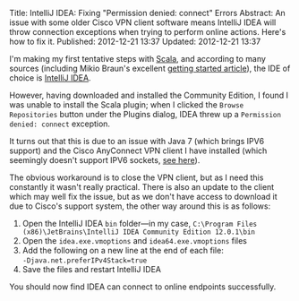Title: IntelliJ IDEA: Fixing "Permission denied: connect" Errors
Abstract: An issue with some older Cisco VPN client software means IntelliJ IDEA will throw connection exceptions when trying to perform online actions. Here's how to fix it.
Published: 2012-12-21 13:37
Updated: 2012-12-21 13:37

I'm making my first tentative steps with [Scala](http://www.scala-lang.org/), and according to many sources (including Mikio Braun's excellent [getting started article](http://blog.mikiobraun.de/2011/04/getting-started-in-scala.html)), the IDE of choice is [IntelliJ IDEA](http://www.jetbrains.com/idea/). 

However, having downloaded and installed the Community Edition, I found I was unable to install the Scala plugin; when I clicked the `Browse Repositories` button under the Plugins dialog, IDEA threw up a `Permission denied: connect`
exception.

It turns out that this is due to an issue with Java 7 (which brings IPV6 support) and the Cisco AnyConnect VPN client I have installed (which seemingly doesn't support IPV6 sockets, [see here](http://www.java.net/node/703177)).

The obvious workaround is to close the VPN client, but as I need this constantly it wasn't really practical. There is also an update to the client which may well fix the issue, but as we don't have access to download it due to Cisco's support system, the other way around this is as follows:

 1. Open the IntelliJ IDEA `bin` folder—in my case, `C:\Program Files (x86)\JetBrains\IntelliJ IDEA Community Edition 12.0.1\bin`
 2. Open the `idea.exe.vmoptions` and `idea64.exe.vmoptions` files
 3. Add the following on a new line at the end of each file:  
`-Djava.net.preferIPv4Stack=true`
 4. Save the files and restart IntelliJ IDEA

You should now find IDEA can connect to online endpoints successfully.
